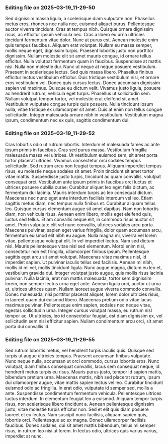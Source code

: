 

### Editing file on 2025-03-19_11-29-50

Sed dignissim massa ligula, a scelerisque diam vulputate non. Phasellus metus eros, rhoncus nec nulla nec, euismod aliquet purus. Pellentesque auctor viverra tincidunt. Cras at tempus nibh. Quisque ornare dignissim risus, ac efficitur ipsum vehicula nec. Cras a libero eu urna ultricies tincidunt fermentum vitae dolor. Nunc at purus est. Aenean molestie enim quis tempus faucibus. Aliquam erat volutpat. Nullam eu massa semper, mollis neque eget, dignissim turpis. Praesent lobortis justo non porttitor dignissim. Nullam molestie elit sit amet mauris congue, id ornare tellus efficitur. Nulla volutpat fermentum quam in faucibus. Suspendisse at mattis nisi. Nulla non molestie dui. Nunc ut neque at neque posuere vestibulum.
Praesent in scelerisque lectus. Sed quis massa libero. Phasellus finibus efficitur lectus vestibulum efficitur. Duis tristique vestibulum nisi, et ornare eros vestibulum vel. Donec quis cursus lectus. Donec accumsan dignissim sapien vel maximus. Quisque eu dictum velit. Vivamus justo ligula, posuere ac hendrerit rutrum, vehicula eget turpis. Phasellus ut sollicitudin sem. Nullam volutpat tempor tortor, vel molestie erat eleifend sit amet. Vestibulum vulputate congue turpis quis posuere. Nulla tincidunt ipsum nulla, vitae tristique ex ullamcorper sit amet. Duis at enim non tellus congue sollicitudin. Integer malesuada ornare nibh in vestibulum. Vestibulum magna ipsum, condimentum nec ex quis, sagittis condimentum dui.




### Editing file on 2025-03-19_11-29-52

Cras lobortis odio ut rutrum lobortis. Interdum et malesuada fames ac ante ipsum primis in faucibus. Cras sed purus massa. Vestibulum fringilla malesuada massa vel ultrices. Ut vestibulum euismod sem, sit amet porta tortor placerat ultrices. Vivamus consectetur orci sodales tempus sollicitudin. Sed rutrum arcu non feugiat tempus. Aliquam imperdiet tempus risus, eu molestie neque sodales sit amet. Proin tincidunt sit amet tortor vitae mattis. Suspendisse justo turpis, tincidunt ac quam convallis, volutpat consequat orci. Vestibulum ante ipsum primis in faucibus orci luctus et ultrices posuere cubilia curae; Curabitur aliquet leo eget felis dictum, ac fermentum dui lacinia. Mauris interdum turpis ac leo consequat dictum. Maecenas nec nunc eget ante interdum facilisis interdum vel leo. Etiam sagittis metus diam, nec tempus nulla finibus et. Curabitur aliquam tellus leo.
Quisque cursus elementum augue sit amet dapibus. Nam non lobortis diam, non vehicula risus. Aenean enim libero, mollis eget eleifend quis, luctus sed tellus. Etiam convallis neque elit, in commodo risus auctor sit amet. Proin vulputate elit vel nunc convallis, ultrices sodales arcu porta. Maecenas pulvinar, sapien eget varius fringilla, dolor quam accumsan arcu, fermentum euismod elit nibh eu augue. Nulla magna mi, viverra vel lorem vitae, pellentesque volutpat elit. In vel imperdiet lectus. Nam sed dictum nisl. Mauris pellentesque vitae nisl sed elementum. Morbi enim nisi, consectetur non est fringilla, ullamcorper finibus ipsum. Pellentesque sagittis eget arcu sit amet volutpat.
Maecenas vitae maximus nisl, id imperdiet sapien. Ut pulvinar iaculis tellus sed facilisis. Aenean mi nibh, mollis id mi vel, mollis tincidunt ligula. Nunc augue magna, dictum eu leo et, vestibulum gravida dui. Integer volutpat justo augue, quis mollis risus lacinia pulvinar. Nulla lacinia, erat non mattis malesuada, tortor sem dignissim lorem, non semper lectus urna eget ante. Aenean ligula orci, auctor ut urna et, ultrices ultrices quam. Nullam laoreet augue viverra commodo convallis. Donec malesuada, nisi porttitor placerat aliquet, lorem dolor ultricies risus, in laoreet quam dui euismod libero. Maecenas pretium odio vitae lacus maximus pulvinar. Pellentesque enim sapien, sodales nec neque vitae, egestas sollicitudin urna. Integer cursus volutpat massa, eu rutrum nisl tempor ac. Ut ultricies, leo id consectetur feugiat, est diam dignissim ex, vel sollicitudin sem nisl efficitur sapien. Nullam condimentum arcu orci, sit amet porta dui convallis id.




### Editing file on 2025-03-19_11-29-55

Sed rutrum lobortis metus, vel hendrerit turpis iaculis quis. Quisque sed turpis ut augue ultricies tempus. Praesent accumsan finibus vulputate. Nunc neque nulla, accumsan ut orci commodo, cursus lobortis eros. Nunc volutpat, diam finibus consequat convallis, lacus sem consequat neque, id hendrerit metus turpis eu risus. Mauris purus justo, tempor id sapien mattis, bibendum pretium urna. Maecenas mattis, nibh sed placerat rutrum, ipsum dui ullamcorper augue, vitae mattis sapien lectus vel leo. Curabitur tincidunt euismod odio ac fringilla. In erat odio, vulputate id semper sed, mollis a ante. Suspendisse condimentum fermentum vehicula. Pellentesque ultrices luctus interdum. In elementum feugiat leo a euismod. Aliquam tempor turpis risus, non scelerisque libero tincidunt a.
Aenean pellentesque dignissim justo, vitae molestie turpis efficitur non. Sed et elit quis diam posuere laoreet et eu lectus. Nam suscipit nunc facilisis, aliquam sapien quis, lobortis orci. Pellentesque ac ex magna. Donec ullamcorper facilisis faucibus. Donec sodales, dui sit amet mattis bibendum, tellus mi semper risus, in rutrum leo nisi ut lorem. In lectus odio, ultrices quis varius varius, imperdiet at nunc.


